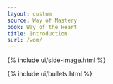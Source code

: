 ```yaml
---
layout: custom
source: Way of Mastery
book: Way of the Heart
title: Introduction
surl: /wom/
---
```


<div class="custom-side-image">
  {% include ui/side-image.html %}
</div>

{% include ui/bullets.html %}

